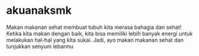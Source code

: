 # akuanaksmk
Makan makanan sehat membuat tubuh kita merasa bahagia dan sehat! Ketika kita makan dengan baik, kita bisa memiliki lebih banyak energi untuk melakukan hal-hal yang kita sukai. Jadi, ayo makan makanan sehat dan tunjukkan senyum lebarmu
